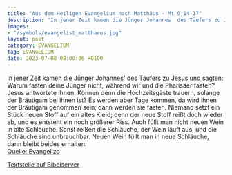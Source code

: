 ```yaml
---
title: "Aus dem Heiligen Evangelium nach Matthäus - Mt 9,14-17"
description: "In jener Zeit kamen die Jünger Johannes  des Täufers zu Jesus und sagten: Warum fasten deine Jünger nicht, während wir und die Pharisäer fasten? Jesus antwortete ihnen: Können denn die Hochzeitsgäste trauern, solange der Bräutigam bei ihnen ist? Es werden aber Tage kommen, da wir...."
images:
- "/symbols/evangelist_matthaeus.jpg"
layout: post
category: EVANGELIUM
tag: EVANGELIUM
date: 2023-07-08 08:00:06 +0100
---
```

In jener Zeit kamen die Jünger Johannes' des Täufers zu Jesus und sagten: Warum fasten deine Jünger nicht, während wir und die Pharisäer fasten?
Jesus antwortete ihnen: Können denn die Hochzeitsgäste trauern, solange der Bräutigam bei ihnen ist? Es werden aber Tage kommen, da wird ihnen der Bräutigam genommen sein; dann werden sie fasten.<!--more-->
Niemand setzt ein Stück neuen Stoff auf ein altes Kleid; denn der neue Stoff reißt doch wieder ab, und es entsteht ein noch größerer Riss.
Auch füllt man nicht neuen Wein in alte Schläuche. Sonst reißen die Schläuche, der Wein läuft aus, und die Schläuche sind unbrauchbar. Neuen Wein füllt man in neue Schläuche, dann bleibt beides erhalten.<br>
[Quelle: Evangelizo](https://evangeliumtagfuertag.org/DE/gospel)

[Textstelle auf Bibelserver](https://www.bibleserver.com/EU/Matthäus9,14-17)

